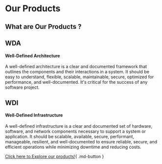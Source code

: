 # Our Products

## What are Our Products ?

## WDA
#### Well-Defined Architecture

A well-defined architecture is a clear and documented framework that outlines the components and their interactions in a system. It should be easy to understand, flexible, scalable, maintainable, secure, optimized for performance, and well-documented. It's critical for the success of any software project.

## WDI

#### Well-Defined Infrastructure
A well-defined infrastructure is a clear and documented set of hardware, software, and network components necessary to support a system or application. It should be scalable, available, secure, performant, manageable, resilient, and well-documented to ensure reliable, secure, and efficient operations while minimizing downtime and reducing costs.



[Click here to Explore our products!](http://wda-ui.s3-website.ap-south-1.amazonaws.com/){ .md-button }
<!-- [Click here to Explore our products!](http://localhost:3000/) -->
